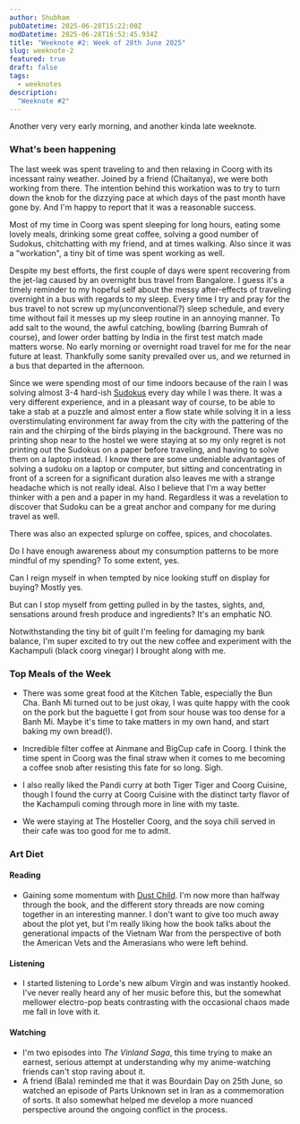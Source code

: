 ```yaml
---
author: Shubham
pubDatetime: 2025-06-28T15:22:00Z
modDatetime: 2025-06-28T16:52:45.934Z
title: "Weeknote #2: Week of 28th June 2025"
slug: weeknote-2
featured: true
draft: false
tags:
  - weeknotes
description:
  "Weeknote #2"
---
```

Another very very early morning, and another kinda late weeknote.

### **What's been happening**

The last week was spent traveling to and then relaxing in Coorg with its incessant rainy weather. Joined by a friend (Chaitanya), we were both working from there. The intention behind this workation was to try to turn down the knob for the dizzying pace at which days of the past month have gone by. And I'm happy to report that it was a reasonable success.

Most of my time in Coorg was spent sleeping for long hours, eating some lovely meals, drinking some great coffee, solving a good number of Sudokus, chitchatting with my friend, and at times walking. Also since it was a "workation", a tiny bit of time was spent working as well.

Despite my best efforts, the first couple of days were spent recovering from the jet-lag caused by an overnight bus travel from Bangalore. I guess it's a timely reminder to my hopeful self about the messy after-effects of traveling overnight in a bus with regards to my sleep. Every time I try and pray for the bus travel to not screw up my(unconventional?) sleep schedule, and every time without fail it messes up my sleep routine in an annoying manner. To add salt to the wound, the awful catching, bowling (barring Bumrah of course), and lower order batting by India in the first test match made matters worse. No early morning or overnight road travel for me for the near future at least. Thankfully some sanity prevailed over us, and we returned in a bus that departed in the afternoon.

Since we were spending most of our time indoors because of the rain I was solving almost 3-4 hard-ish [Sudokus](https://sudoku.coach/) every day while I was there. It was a very different experience, and in a pleasant way of course, to be able to take a stab at a puzzle and almost enter a flow state while solving it in a less overstimulating environment far away from the city with the pattering of the rain and the chirping of the birds playing in the background. There was no printing shop near to the hostel we were staying at so my only regret is not printing out the Sudokus on a paper before traveling, and having to solve them on a laptop instead. I know there are some undeniable advantages of solving a sudoku on a laptop or computer, but sitting and concentrating in front of a screen for a significant duration also leaves me with a strange headache which is not really ideal. Also I believe that I'm a way better thinker with a pen and a paper in my hand. Regardless it was a revelation to discover that Sudoku can be a great anchor and company for me during travel as well.

There was also an expected splurge on coffee, spices, and chocolates.

Do I have enough awareness about my consumption patterns to be more mindful of my spending? To some extent, yes.

Can I reign myself in when tempted by nice looking stuff on display for buying? Mostly yes.

But can I stop myself from getting pulled in by the tastes, sights, and, sensations around fresh produce and ingredients? It's an emphatic NO.

Notwithstanding the tiny bit of guilt I'm feeling for damaging my bank balance, I'm super excited to try out the new coffee and experiment with the Kachampuli (black coorg vinegar) I brought along with me.

### **Top Meals of the Week**

- There was some great food at the Kitchen Table, especially the Bun Cha. Banh Mi turned out to be just okay, I was quite happy with the cook on the pork but the baguette I got from sour house was too dense for a Banh Mi. Maybe it's time to take matters in my own hand, and start baking my own bread(!).

- Incredible filter coffee at Ainmane and BigCup cafe in Coorg. I think the time spent in Coorg was the final straw when it comes to me becoming a coffee snob after resisting this fate for so long. Sigh.

- I also really liked the Pandi curry at both Tiger Tiger and Coorg Cuisine, though I found the curry at Coorg Cuisine with the distinct tarty flavor of the Kachampuli coming through more in line with my taste.

- We were staying at The Hosteller Coorg, and the soya chili served in their cafe was too good for me to admit.

### **Art Diet**

#### **Reading**

- Gaining some momentum with [Dust Child](). I'm now more than halfway through the book, and the different story threads are now coming together in an interesting manner. I don't want to give too much away about the plot yet, but I'm really liking how the book talks about the generational impacts of the Vietnam War from the perspective of both the American Vets and the Amerasians who were left behind.

#### **Listening**

- I started listening to Lorde's new album Virgin and was instantly hooked. I've never really heard any of her music before this, but the somewhat mellower electro-pop beats contrasting with the occasional chaos made me fall in love with it.

#### **Watching**

- I'm two episodes into *The Vinland Saga*, this time trying to make an earnest, serious attempt at understanding why my anime-watching friends can't stop raving about it.
- A friend (Bala) reminded me that it was Bourdain Day on 25th June, so watched an episode of Parts Unknown set in Iran as a commemoration of sorts. It also somewhat helped me develop a more nuanced perspective around the ongoing conflict in the process.
